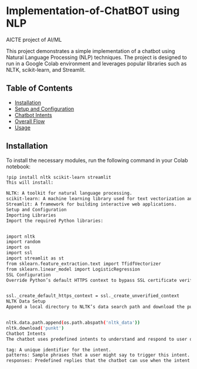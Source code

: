 # Implementation-of-ChatBOT using NLP
AICTE project of AI/ML


This project demonstrates a simple implementation of a chatbot using Natural Language Processing (NLP) techniques. The project is designed to run in a Google Colab environment and leverages popular libraries such as NLTK, scikit-learn, and Streamlit.

## Table of Contents

- [Installation](#installation)
- [Setup and Configuration](#setup-and-configuration)
- [Chatbot Intents](#chatbot-intents)
- [Overall Flow](#overall-flow)
- [Usage](#usage)

## Installation

To install the necessary modules, run the following command in your Colab notebook:

```bash
!pip install nltk scikit-learn streamlit
This will install:

NLTK: A toolkit for natural language processing.
scikit-learn: A machine learning library used for text vectorization and classification.
Streamlit: A framework for building interactive web applications.
Setup and Configuration
Importing Libraries
Import the required Python libraries:


import nltk
import random
import os
import ssl
import streamlit as st
from sklearn.feature_extraction.text import TfidfVectorizer
from sklearn.linear_model import LogisticRegression
SSL Configuration
Override Python’s default HTTPS context to bypass SSL certificate verification. This is helpful in avoiding issues during resource downloads:


ssl._create_default_https_context = ssl._create_unverified_context
NLTK Data Setup
Append a local directory to NLTK’s data search path and download the punkt tokenizer, which is essential for tokenizing sentences and words:


nltk.data.path.append(os.path.abspath('nltk_data'))
nltk.download('punkt')
Chatbot Intents
The chatbot uses predefined intents to understand and respond to user queries. Each intent is represented as a dictionary with three keys:

tag: A unique identifier for the intent.
patterns: Sample phrases that a user might say to trigger this intent.
responses: Predefined replies that the chatbot can use when the intent is recognized.
